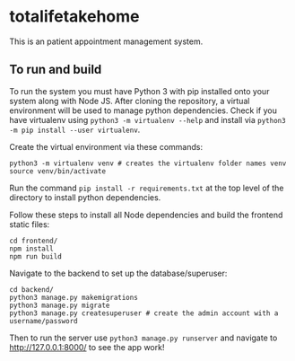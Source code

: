 # totalifetakehome

This is an patient appointment management system.

## To run and build

To run the system you must have Python 3 with pip installed onto your system along with Node JS. After cloning the repository, a virtual environment will be used to manage python dependencies. Check if you have virtualenv using `python3 -m virtualenv --help` and install via `python3 -m pip install --user virtualenv`.

Create the virtual environment via these commands:
```
python3 -m virtualenv venv # creates the virtualenv folder names venv
source venv/bin/activate
```

Run the command `pip install -r requirements.txt` at the top level of the directory to install python dependencies.

Follow these steps to install all Node dependencies and build the frontend static files:

```
cd frontend/
npm install
npm run build
```

Navigate to the backend to set up the database/superuser:

```
cd backend/
python3 manage.py makemigrations
python3 manage.py migrate
python3 manage.py createsuperuser # create the admin account with a username/password
```

Then to run the server use `python3 manage.py runserver` and navigate to http://127.0.0.1:8000/ to see the app work!